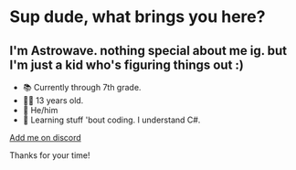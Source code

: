 # Sup dude, what brings you here?

## I'm Astrowave. nothing special about me ig. but I'm just a kid who's figuring things out :)

- 📚 Currently through 7th grade.
- 😶‍🌫️ 13 years old.
- 👦 He/him
- 🤔 Learning stuff 'bout coding. I understand C#.

[Add me on discord](https://discord.gg/y6BqSKEa)

Thanks for your time!
<!--
**Astrowave69/Astrowave69** is a ✨ _special_ ✨ repository because its `README.md` (this file) appears on your GitHub profile.

Here are some ideas to get you started:

- 🔭 I’m currently working on ...
- 🌱 I’m currently learning ...
- 👯 I’m looking to collaborate on ...
- 🤔 I’m looking for help with ...
- 💬 Ask me about ...
- 📫 How to reach me: ...
- 😄 Pronouns: ...
- ⚡ Fun fact: ...
-->
